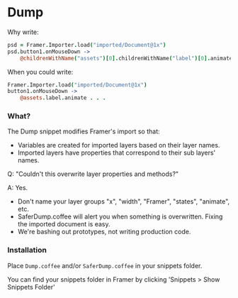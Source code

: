 # Dump

Why write:

````coffeescript
psd = Framer.Importer.load("imported/Document@1x")
psd.button1.onMouseDown ->
	@childrenWithName("assets")[0].childrenWithName("label")[0].animate . . .
````

When you could write:

````coffeescript
Framer.Importer.load("imported/Document@1x")
button1.onMouseDown ->
	@assets.label.animate . . .
````

### What?

The Dump snippet modifies Framer's import so that: 

- Variables are created for imported layers based on their layer names.
- Imported layers have properties that correspond to their sub layers' names.

Q: "Couldn't this overwrite layer properties and methods?"

A: Yes.

- Don't name your layer groups "x", "width", "Framer", "states", "animate", etc. 
- SaferDump.coffee will alert you when something is overwritten. Fixing the imported document is easy.
- We're bashing out prototypes, not writing production code.




### Installation

Place `Dump.coffee` and/or `SaferDump.coffee` in your snippets folder. 

You can find your snippets folder in Framer by clicking 'Snippets > Show Snippets Folder'

